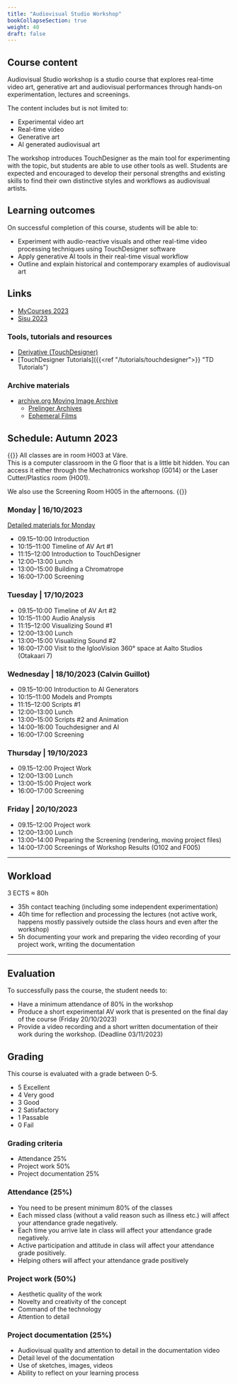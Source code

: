 ```yaml
---
title: "Audiovisual Studio Workshop"
bookCollapseSection: true
weight: 40
draft: false
---
```


## Course content

Audiovisual Studio workshop is a studio course that explores real-time video art, generative art and audiovisual performances through hands-on experimentation, lectures and screenings.

The content includes but is not limited to:

- Experimental video art
- Real-time video
- Generative art
- AI generated audiovisual art

The workshop introduces TouchDesigner as the main tool for experimenting with the topic, but students are able to use other tools as well. Students are expected and encouraged to develop their personal strengths and existing skills to find their own distinctive styles and workflows as audiovisual artists.

## Learning outcomes

On successful completion of this course, students will be able to:

- Experiment with audio-reactive visuals and other real-time video processing techniques using TouchDesigner software
- Apply generative AI tools in their real-time visual workflow
- Outline and explain historical and contemporary examples of audiovisual art

## Links

- [MyCourses 2023](https://mycourses.aalto.fi/course/view.php?id=40047)
- [Sisu 2023](https://sisu.aalto.fi/student/courseunit/aalto-CU-1150932525-20220801/completion-methods)

### Tools, tutorials and resources

- [Derivative (TouchDesigner)](https://derivative.ca/)
- [TouchDesigner Tutorials]({{<ref "/tutorials/touchdesigner">}} "TD Tutorials")

### Archive materials

- [archive.org Moving Image Archive](https://archive.org/details/movies)
  - [Prelinger Archives](https://archive.org/details/prelinger)
  - [Ephemeral Films](https://archive.org/details/ephemera)

## Schedule: Autumn 2023

{{<hint info>}}
All classes are in room H003 at Väre.  
This is a computer classroom in the G floor that is a little bit hidden. You can access it either through the Mechatronics workshop (G014) or the Laser Cutter/Plastics room (H001).

We also use the Screening Room H005 in the afternoons.
{{</hint>}}

### Monday | 16/10/2023

[Detailed materials for Monday](./01-monday/)

- 09.15–10:00 Introduction
- 10:15–11:00 Timeline of AV Art #1
- 11:15–12:00 Introduction to TouchDesigner
- 12:00–13:00 Lunch
- 13:00–15:00 Building a Chromatrope
- 16:00–17:00 Screening

### Tuesday | 17/10/2023

- 09.15–10:00 Timeline of AV Art #2
- 10:15–11:00 Audio Analysis
- 11:15–12:00 Visualizing Sound #1
- 12:00–13:00 Lunch
- 13:00–15:00 Visualizing Sound #2
- 16:00–17:00 Visit to the IglooVision 360° space at Aalto Studios (Otakaari 7)

### Wednesday | 18/10/2023 (Calvin Guillot)

- 09.15–10:00 Introduction to AI Generators
- 10:15–11:00 Models and Prompts
- 11:15–12:00 Scripts #1
- 12:00–13:00 Lunch
- 13:00–15:00 Scripts #2 and Animation
- 14:00–16:00 Touchdesigner and AI
- 16:00–17:00 Screening

### Thursday | 19/10/2023

- 09.15–12:00 Project Work
- 12:00–13:00 Lunch
- 13:00–15:00 Project work
- 16:00–17:00 Screening

### Friday | 20/10/2023

- 09.15–12:00 Project work
- 12:00–13:00 Lunch
- 13:00–14:00 Preparing the Screening (rendering, moving project files)
- 14:00–17:00 Screenings of Workshop Results (O102 and F005)

---

## Workload

3 ECTS ≈ 80h

- 35h contact teaching (including some independent experimentation)
- 40h time for reflection and processing the lectures (not active work, happens mostly passively outside the class hours and even after the workshop)
- 5h documenting your work and preparing the video recording of your project work, writing the documentation

---

## Evaluation

To successfully pass the course, the student needs to:

- Have a minimum attendance of 80% in the workshop
- Produce a short experimental AV work that is presented on the final day of the course (Friday 20/10/2023)
- Provide a video recording and a short written documentation of their work during the workshop. (Deadline 03/11/2023)


## Grading

This course is evaluated with a grade between 0-5.

- 5 Excellent
- 4 Very good
- 3 Good
- 2 Satisfactory
- 1 Passable
- 0 Fail

### Grading criteria

- Attendance 25%
- Project work 50%
- Project documentation 25%

### Attendance (25%)

- You need to be present minimum 80% of the classes
- Each missed class (without a valid reason such as illness etc.) will affect your attendance grade negatively.
- Each time you arrive late in class will affect your attendance grade negatively.
- Active participation and attitude in class will affect your attendance grade positively.
- Helping others will affect your attendance grade positively

### Project work (50%)

- Aesthetic quality of the work
- Novelty and creativity of the concept
- Command of the technology
- Attention to detail

### Project documentation (25%)

- Audiovisual quality and attention to detail in the documentation video
- Detail level of the documentation
- Use of sketches, images, videos
- Ability to reflect on your learning process